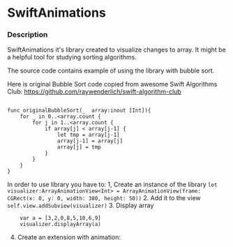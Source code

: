 # SwiftAnimations

### Description
SwiftAnimations it's library created to visualize changes to array. It might be a helpful tool for studying  sorting algorithms. 

The source code contains example of using the library with bubble sort. 

Here is original Bubble Sort code copied from awesome Swift Algorithms Club: https://github.com/raywenderlich/swift-algorithm-club

```

func originalBubbleSort(_  array:inout [Int]){
    for _ in 0..<array.count {
        for j in 1..<array.count {
            if array[j] < array[j-1] {
                let tmp = array[j-1]
                array[j-1] = array[j]
                array[j] = tmp
            }
        }
    }
}
```
In order to use library you have to:
1, Create an instance of the library
```let visualizer:ArrayAnimationView<Int> = ArrayAnimationView(frame: CGRect(x: 0, y: 0, width: 380, height: 50))```
2. Add it to the view
``` self.view.addSubview(visualizer) ```
3. Display array  

```
    var a = [3,2,0,8,5,10,6,9]
    visualizer.displayArray(a)
```

4. Create an extension with animation:


